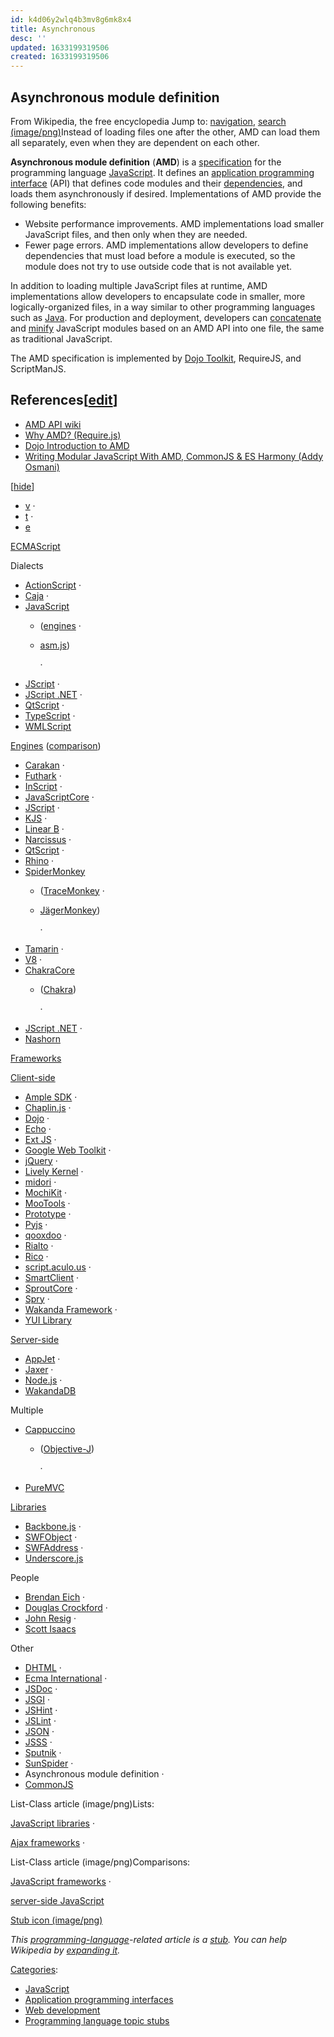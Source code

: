 ```yaml
---
id: k4d06y2wlq4b3mv8g6mk8x4
title: Asynchronous
desc: ''
updated: 1633199319506
created: 1633199319506
---
```

## Asynchronous module definition

From Wikipedia, the free encyclopedia
Jump to: [navigation](https://en.wikipedia.org/wiki/Asynchronous_module_definition#mw-head), [search](https://en.wikipedia.org/wiki/Asynchronous_module_definition#p-search)
[(image/png)](https://en.wikipedia.org/wiki/File:Asynchronous_Module_Definition_overview_vector.svg)[](https://en.wikipedia.org/wiki/File:Asynchronous_Module_Definition_overview_vector.svg)Instead of loading files one after the other, AMD can load them all separately, even when they are dependent on each other.

**Asynchronous module definition** (**AMD**) is a [specification](https://en.wikipedia.org/wiki/Specification_(technical_standard)) for the programming language [JavaScript](https://en.wikipedia.org/wiki/JavaScript). It defines an [application programming interface](https://en.wikipedia.org/wiki/Application_programming_interface) (API) that defines code modules and their [dependencies](https://en.wikipedia.org/wiki/Coupling_(computer_programming)), and loads them asynchronously if desired. Implementations of AMD provide the following benefits:

- Website performance improvements. AMD implementations load smaller JavaScript files, and then only when they are needed.
- Fewer page errors. AMD implementations allow developers to define dependencies that must load before a module is executed, so the module does not try to use outside code that is not available yet.

In addition to loading multiple JavaScript files at runtime, AMD implementations allow developers to encapsulate code in smaller, more logically-organized files, in a way similar to other programming languages such as [Java](https://en.wikipedia.org/wiki/Java_(programming_language)). For production and deployment, developers can [concatenate](https://en.wikipedia.org/wiki/Concatenation) and [minify](https://en.wikipedia.org/wiki/Minification_(programming)) JavaScript modules based on an AMD API into one file, the same as traditional JavaScript.

The AMD specification is implemented by [Dojo Toolkit](https://en.wikipedia.org/wiki/Dojo_Toolkit), RequireJS, and ScriptManJS.

## References\[[edit](https://en.wikipedia.org/w/index.php?title=Asynchronous_module_definition&action=edit&section=1)]

- [AMD API wiki](https://github.com/amdjs/amdjs-api/wiki/AMD)
- [Why AMD? (Require.js)](http://requirejs.org/docs/whyamd.html)
- [Dojo Introduction to AMD](http://dojotoolkit.org/documentation/tutorials/1.10/modules/)
- [Writing Modular JavaScript With AMD, CommonJS & ES Harmony (Addy Osmani)](http://addyosmani.com/writing-modular-js/)

\[[hide](https://en.wikipedia.org/wiki/Asynchronous_module_definition#)]

- [v](https://en.wikipedia.org/wiki/Template:ECMAScript) ·
- [t](https://en.wikipedia.org/wiki/Template_talk:ECMAScript) ·
- [e](https://en.wikipedia.org/w/index.php?title=Template:ECMAScript&action=edit)

[ECMAScript](https://en.wikipedia.org/wiki/ECMAScript)

Dialects

- [ActionScript](https://en.wikipedia.org/wiki/ActionScript) ·
- [Caja](https://en.wikipedia.org/wiki/Caja_project) ·
- [JavaScript](https://en.wikipedia.org/wiki/JavaScript)
  - ([engines](https://en.wikipedia.org/wiki/JavaScript_engine) ·
  - [asm.js](https://en.wikipedia.org/wiki/Asm.js))

    ·
- [JScript](https://en.wikipedia.org/wiki/JScript) ·
- [JScript .NET](https://en.wikipedia.org/wiki/JScript_.NET) ·
- [QtScript](https://en.wikipedia.org/wiki/QtScript) ·
- [TypeScript](https://en.wikipedia.org/wiki/TypeScript) ·
- [WMLScript](https://en.wikipedia.org/wiki/WMLScript)

[Engines](https://en.wikipedia.org/wiki/List_of_ECMAScript_engines)
([comparison](https://en.wikipedia.org/wiki/Comparison_of_layout_engines_(ECMAScript)))

- [Carakan](https://en.wikipedia.org/wiki/Presto_(layout_engine)#JavaScript_engines) ·
- [Futhark](https://en.wikipedia.org/wiki/Presto_(layout_engine)#JavaScript_engines) ·
- [InScript](https://en.wikipedia.org/wiki/InScript_(JavaScript_engine)) ·
- [JavaScriptCore](https://en.wikipedia.org/wiki/WebKit#JavaScriptCore) ·
- [JScript](https://en.wikipedia.org/wiki/JScript) ·
- [KJS](https://en.wikipedia.org/wiki/KJS_(software)) ·
- [Linear B](https://en.wikipedia.org/wiki/Presto_(layout_engine)#ECMAScript_engines) ·
- [Narcissus](https://en.wikipedia.org/wiki/Narcissus_(JavaScript_engine)) ·
- [QtScript](https://en.wikipedia.org/wiki/QtScript) ·
- [Rhino](https://en.wikipedia.org/wiki/Rhino_(JavaScript_engine)) ·
- [SpiderMonkey](https://en.wikipedia.org/wiki/SpiderMonkey)
  - ([TraceMonkey](https://en.wikipedia.org/wiki/SpiderMonkey#TraceMonkey) ·
  - [JägerMonkey](https://en.wikipedia.org/wiki/SpiderMonkey#J.C3.A4gerMonkey))

    ·
- [Tamarin](https://en.wikipedia.org/wiki/Tamarin_(software)) ·
- [V8](https://en.wikipedia.org/wiki/V8_(JavaScript_engine)) ·
- [ChakraCore](https://en.wikipedia.org/wiki/Chakra_(JavaScript_engine))
  - ([Chakra](https://en.wikipedia.org/wiki/Chakra_(JScript_engine)))

    ·
- [JScript .NET](https://en.wikipedia.org/wiki/JScript_.NET) ·
- [Nashorn](https://en.wikipedia.org/wiki/Nashorn_(JavaScript_engine))

[Frameworks](https://en.wikipedia.org/wiki/Software_framework)

[Client-side](https://en.wikipedia.org/wiki/Client-side_JavaScript)

- [Ample SDK](https://en.wikipedia.org/wiki/Ample_SDK) ·
- [Chaplin.js](https://en.wikipedia.org/wiki/Chaplin.js) ·
- [Dojo](https://en.wikipedia.org/wiki/Dojo_Toolkit) ·
- [Echo](https://en.wikipedia.org/wiki/Echo_(framework)) ·
- [Ext JS](https://en.wikipedia.org/wiki/Ext_JS) ·
- [Google Web Toolkit](https://en.wikipedia.org/wiki/Google_Web_Toolkit) ·
- [jQuery](https://en.wikipedia.org/wiki/JQuery) ·
- [Lively Kernel](https://en.wikipedia.org/wiki/Lively_Kernel) ·
- [midori](https://en.wikipedia.org/wiki/Midori_JavaScript_Framework) ·
- [MochiKit](https://en.wikipedia.org/wiki/MochiKit) ·
- [MooTools](https://en.wikipedia.org/wiki/MooTools) ·
- [Prototype](https://en.wikipedia.org/wiki/Prototype_JavaScript_Framework) ·
- [Pyjs](https://en.wikipedia.org/wiki/Pyjs) ·
- [qooxdoo](https://en.wikipedia.org/wiki/Qooxdoo) ·
- [Rialto](https://en.wikipedia.org/wiki/Rialto_Toolkit) ·
- [Rico](https://en.wikipedia.org/wiki/Rico_(Ajax)) ·
- [script.aculo.us](https://en.wikipedia.org/wiki/Script.aculo.us) ·
- [SmartClient](https://en.wikipedia.org/wiki/SmartClient) ·
- [SproutCore](https://en.wikipedia.org/wiki/SproutCore) ·
- [Spry](https://en.wikipedia.org/wiki/Spry_framework) ·
- [Wakanda Framework](https://en.wikipedia.org/wiki/Wakanda_(software)) ·
- [YUI Library](https://en.wikipedia.org/wiki/YUI_Library)

[Server-side](https://en.wikipedia.org/wiki/Server-side_JavaScript)

- [AppJet](https://en.wikipedia.org/wiki/AppJet) ·
- [Jaxer](https://en.wikipedia.org/wiki/Jaxer#Aptana_Jaxer) ·
- [Node.js](https://en.wikipedia.org/wiki/Node.js) ·
- [WakandaDB](https://en.wikipedia.org/wiki/Wakanda_(software))

Multiple

- [Cappuccino](https://en.wikipedia.org/wiki/Cappuccino_(application_development_framework))
  - ([Objective-J](https://en.wikipedia.org/wiki/Objective-J))

    ·
- [PureMVC](https://en.wikipedia.org/wiki/PureMVC)

[Libraries](https://en.wikipedia.org/wiki/JavaScript_library)

- [Backbone.js](https://en.wikipedia.org/wiki/Backbone.js) ·
- [SWFObject](https://en.wikipedia.org/wiki/SWFObject) ·
- [SWFAddress](https://en.wikipedia.org/wiki/SWFAddress) ·
- [Underscore.js](https://en.wikipedia.org/wiki/Underscore.js)

People

- [Brendan Eich](https://en.wikipedia.org/wiki/Brendan_Eich) ·
- [Douglas Crockford](https://en.wikipedia.org/wiki/Douglas_Crockford) ·
- [John Resig](https://en.wikipedia.org/wiki/John_Resig) ·
- [Scott Isaacs](https://en.wikipedia.org/wiki/Scott_Isaacs)

Other

- [DHTML](https://en.wikipedia.org/wiki/Dynamic_HTML) ·
- [Ecma International](https://en.wikipedia.org/wiki/Ecma_International) ·
- [JSDoc](https://en.wikipedia.org/wiki/JSDoc) ·
- [JSGI](https://en.wikipedia.org/wiki/JSGI) ·
- [JSHint](https://en.wikipedia.org/wiki/JSHint) ·
- [JSLint](https://en.wikipedia.org/wiki/JSLint) ·
- [JSON](https://en.wikipedia.org/wiki/JSON) ·
- [JSSS](https://en.wikipedia.org/wiki/JavaScript_Style_Sheets) ·
- [Sputnik](https://en.wikipedia.org/wiki/Sputnik_(JavaScript_conformance_test)) ·
- [SunSpider](https://en.wikipedia.org/wiki/Browser_speed_test#SunSpider) ·
- Asynchronous module definition ·
- [CommonJS](https://en.wikipedia.org/wiki/CommonJS)

List-Class article (image/png)Lists:

[JavaScript libraries](https://en.wikipedia.org/wiki/List_of_JavaScript_libraries) ·

[Ajax frameworks](https://en.wikipedia.org/wiki/List_of_Ajax_frameworks#JavaScript) ·

List-Class article (image/png)Comparisons:

[JavaScript frameworks](https://en.wikipedia.org/wiki/Comparison_of_JavaScript_frameworks) ·

[server-side JavaScript](https://en.wikipedia.org/wiki/Comparison_of_server-side_JavaScript_solutions)

[Stub icon (image/png)](https://en.wikipedia.org/wiki/File:HelloWorld.svg)

_This [programming-language](https://en.wikipedia.org/wiki/Programming_language)-related article is a [stub](https://en.wikipedia.org/wiki/Wikipedia:Stub). You can help Wikipedia by [expanding it](https://en.wikipedia.org/w/index.php?title=Asynchronous_module_definition&action=edit)._

[Categories](https://en.wikipedia.org/wiki/Help:Category):

- [JavaScript](https://en.wikipedia.org/wiki/Category:JavaScript)
- [Application programming interfaces](https://en.wikipedia.org/wiki/Category:Application_programming_interfaces)
- [Web development](https://en.wikipedia.org/wiki/Category:Web_development)
- [Programming language topic stubs](https://en.wikipedia.org/wiki/Category:Programming_language_topic_stubs)

